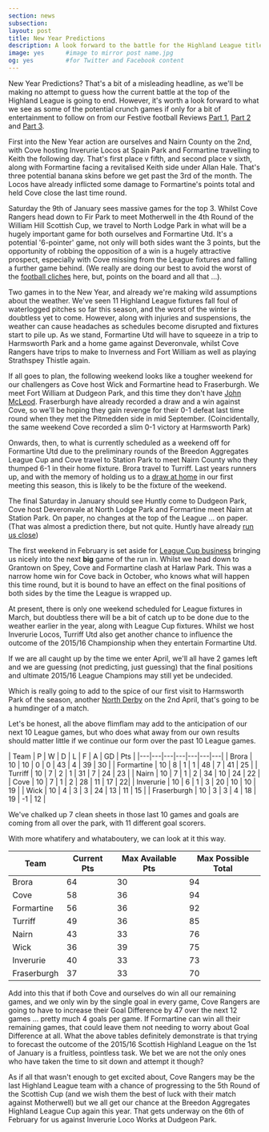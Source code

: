 ```yaml
---
section: news
subsection:
layout: post
title: New Year Predictions
description: A look forward to the battle for the Highland League title
image: yes      #image to mirror post name.jpg
og: yes         #for Twitter and Facebook content
---
```

New Year Predictions? That's a bit of a misleading headline, as we'll be making no attempt to guess how the current battle at the top of the Highland League is going to end. However, it's worth a look forward to what we see as some of the potential crunch games if only for a bit of entertainment to follow on from our Festive football Reviews [Part 1](/2015/12/29/hogmanay-review.html), [Part 2](/2015/12/30/hogmanay-review-2.html) and [Part 3](/2015/12/31/hogmanay-review-3.html).

First into the New Year action are ourselves and Nairn County on the 2nd, with Cove hosting Inverurie Locos at Spain Park and Formartine travelling to Keith the following day. That's first place v fifth, and second place v sixth, along with Formartine facing a revitalised Keith side under Allan Hale. That's three potential banana skins before we get past the 3rd of the month. The Locos have already inflicted some damage to Formartine's points total and held Cove close the last time round.

Saturday the 9th of January sees massive games for the top 3. Whilst Cove Rangers head down to Fir Park to meet Motherwell in the 4th Round of the William Hill Scottish Cup, we travel to North Lodge Park in what will be a hugely important game for both ourselves and Formartine Utd. It's a potential '6-pointer' game, not only will both sides want the 3 points, but the opportunity of robbing the opposition of a win is a hugely attractive prospect, especially with Cove missing from the League fixtures and falling a further game behind. (We really are doing our best to avoid the worst of the [football cliches](http://www.whoateallthepies.tv/lists/113876/15-downright-detestable-football-punditry-cliches.html) here, but, points on the board and all that ...).

Two games in to the New Year, and already we're making wild assumptions about the weather. We've seen 11 Highland League fixtures fall foul of waterlogged pitches so far this season, and the worst of the winter is doubtless yet to come. However, along with injuries and suspensions, the weather can cause headaches as schedules become disrupted and fixtures start to pile up. As we stand, Formartine Utd will have to squeeze in a trip to Harmsworth Park and a home game against Deveronvale, whilst Cove Rangers have trips to make to Inverness and Fort William as well as playing Strathspey Thistle again.

If all goes to plan, the following weekend looks like a tougher weekend for our challengers as Cove host Wick and Formartine head to Fraserburgh. We meet Fort William at Dudgeon Park, and this time they don't have [John McLeod](/2015/11/17/john-macleod.html). Fraserburgh have already recorded a draw and a win against Cove, so we'll be hoping they gain revenge for their 0-1 defeat last time round when they met the Pitmedden side in mid September. (Coincidentally, the same weekend Cove recorded a slim 0-1 victory at Harmsworth Park)

Onwards, then, to what is currently scheduled as a weekend off for Formartine Utd due to the preliminary rounds of the Breedon Aggregates League Cup and Cove travel to Station Park to meet Nairn County who they thumped 6-1 in their home fixture. Brora travel to Turriff. Last years runners up, and with the memory of holding us to a [draw at home](/2015/10/05/turriff-home-report.html) in our first meeting this season, this is likely to be the fixture of the weekend.

The final Saturday in January should see Huntly come to Dudgeon Park, Cove host Deveronvale at North Lodge Park and Formartine meet Nairn at Station Park. On paper, no changes at the top of the League ... on paper. (That was almost a prediction there, but not quite. Huntly have already [run us close](/2015/10/07/huntly-away-report.html))

The first weekend in February is set aside for [League Cup business](/2015/12/17/league-cup-draw.html) bringing us nicely into the next **big** game of the run in. Whilst we head down to Grantown on Spey, Cove and Formartine clash at Harlaw Park. This was a narrow home win for Cove back in October, who knows what will happen this time round, but it is bound to have an effect on the final positions of both sides by the time the League is wrapped up.

At present, there is only one weekend scheduled for League fixtures in March, but doubtless there will be a bit of catch up to be done due to the weather earlier in the year, along with League Cup fixtures. Whilst we host Inverurie Locos, Turriff Utd also get another chance to influence the outcome of the 2015/16 Championship when they entertain Formartine Utd.

If we are all caught up by the time we enter April, we'll all have 2 games left and we are guessing (not predicting, just guessing) that the final positions and ultimate 2015/16 League Champions may still yet be undecided. 

Which is really going to add to the spice of our first visit to Harmsworth Park of the season, another [North Derby](/2015/11/12/wick-home-report.html) on the 2nd April, that's going to be a humdinger of a match.

Let's be honest, all the above flimflam may add to the anticipation of our next 10 League games, but who does what away from our own results should matter little if we continue our form over the past 10 League games.

 
 | Team | P | W | D | L | F | A | GD | Pts |
 |---|---|---|---|---|---|---|
 | Brora | 10 | 10 | 0 | 0 | 43 | 4 | 39 | 30 |
 | Formartine | 10 | 8 | 1 | 1 | 48 | 7 | 41 | 25 |
 | Turriff | 10 | 7 | 2 | 1 | 31 | 7 | 24 | 23 |
 | Nairn | 10 | 7 | 1 | 2 | 34 | 10 | 24 | 22 |
 | Cove | 10 | 7 | 1 | 2 | 28 | 11 | 17 | 22|
 | Inverurie | 10 | 6 | 1 | 3 | 20 | 10 | 10 | 19 |
 | Wick | 10 | 4 | 3 | 3 | 24 | 13 | 11 | 15 |
 | Fraserburgh | 10 | 3 | 3 | 4 | 18 | 19 | -1 | 12 |
 
 We've chalked up 7 clean sheets in those last 10 games and goals are coming from all over the park, with 11 different goal scorers.
 
 With more whatifery and whataboutery, we can look at it this way. 
 
 | Team | Current Pts | Max Available Pts | Max Possible Total |
 |---|---|---|---|
 | Brora | 64 | 30 | 94 |
 | Cove | 58 | 36 | 94 |
 | Formartine | 56 | 36 | 92 |
 | Turriff | 49 | 36 | 85 |
 | Nairn | 43 | 33 | 76 |
 | Wick | 36 | 39 | 75 |
 | Inverurie | 40 | 33 | 73 |
 | Fraserburgh | 37 | 33 | 70 |
 
 Add into this that if both Cove and ourselves do win all our remaining games, and we only win by the single goal in every game, Cove Rangers are going to have to increase their Goal Difference by 47 over the next 12 games ... pretty much 4 goals per game. If Formartine can win all their remaining games, that could leave them not needing to worry about Goal Difference at all. What the above tables definitely demonstrate is that trying to forecast the outcome of the 2015/16 Scottish Highland League on the 1st of January is a fruitless, pointless task. We bet we are not the only ones who have taken the time to sit down and attempt it though?
 
 As if all that wasn't enough to get excited about, Cove Rangers may be the last Highland League team with a chance of progressing to the 5th Round of the Scottish Cup (and we wish them the best of luck with their match against Motherwell) but we all get our chance at the Breedon Aggregates Highland League Cup again this year. That gets underway on the 6th of February for us against Inverurie Loco Works at Dudgeon Park.
 
 